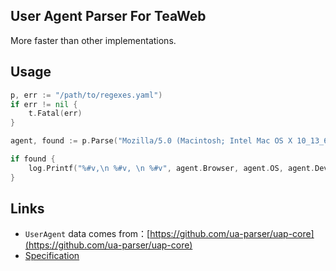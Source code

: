 ## User Agent Parser For TeaWeb 
More faster than other implementations. 

## Usage
~~~go
p, err := "/path/to/regexes.yaml")
if err != nil {
    t.Fatal(err)
}

agent, found := p.Parse("Mozilla/5.0 (Macintosh; Intel Mac OS X 10_13_6) AppleWebKit/537.36 (KHTML, like Gecko) Chrome/68.0.3440.59 Safari/537.36")

if found {
    log.Printf("%#v,\n %#v, \n %#v", agent.Browser, agent.OS, agent.Device)
}
~~~

## Links
* `UserAgent` data comes from：[https://github.com/ua-parser/uap-core](https://github.com/ua-parser/uap-core)
* [Specification](https://github.com/ua-parser/uap-core/blob/master/docs/specification.md)
